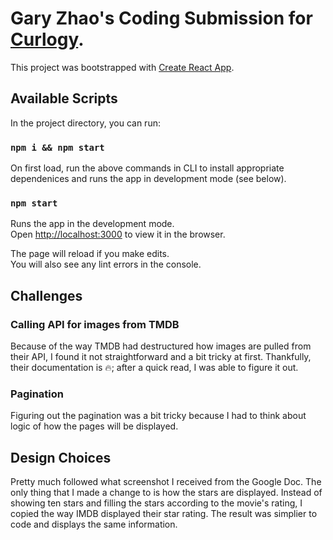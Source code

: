 # Gary Zhao's Coding Submission for [Curlogy](https://curology.com/).


This project was bootstrapped with [Create React App](https://github.com/facebook/create-react-app).

## Available Scripts

In the project directory, you can run:

### `npm i && npm start`
On first load, run the above commands in CLI to install appropriate dependenices and runs the app in development mode (see below).

### `npm start`

Runs the app in the development mode.<br>
Open [http://localhost:3000](http://localhost:3000) to view it in the browser.

The page will reload if you make edits.<br>
You will also see any lint errors in the console.


## Challenges

### Calling API for images from TMDB
Because of the way TMDB had destructured how images are pulled from their API, I found it not straightforward and a bit tricky at first. Thankfully, their documentation is 🔥; after a quick read, I was able to figure it out.

### Pagination
Figuring out the pagination was a bit tricky because I had to think about logic of how the pages will be displayed.

## Design Choices
Pretty much followed what screenshot I received from the Google Doc. The only thing that I made a change to is how the stars are displayed. Instead of showing ten stars and filling the stars according to the movie's rating, I copied the way IMDB displayed their star rating. The result was simplier to code and displays the same information.